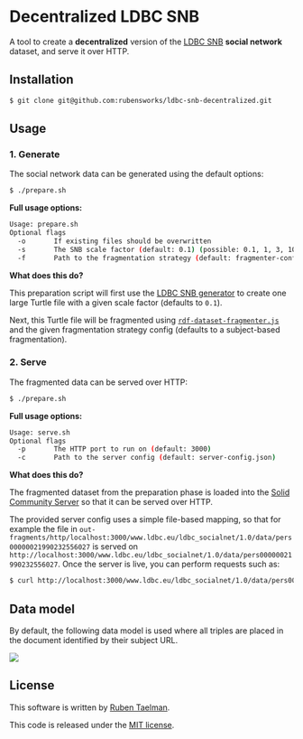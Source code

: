 # Decentralized LDBC SNB

A tool to create a **decentralized** version of the [LDBC SNB](https://github.com/ldbc/ldbc_snb_datagen) **social network** dataset, and serve it over HTTP.

## Installation

```bash
$ git clone git@github.com:rubensworks/ldbc-snb-decentralized.git
```

## Usage

### 1. Generate

The social network data can be generated using the default options:

```bash
$ ./prepare.sh
```

**Full usage options:**

```bash
Usage: prepare.sh
Optional flags
  -o       If existing files should be overwritten
  -s       The SNB scale factor (default: 0.1) (possible: 0.1, 1, 3, 10, 30, 100, 300, 1000)
  -f       Path to the fragmentation strategy (default: fragmenter-config-subject.json)
```

**What does this do?**

This preparation script will first use the [LDBC SNB generator](https://github.com/ldbc/ldbc_snb_datagen)
to create one large Turtle file with a given scale factor (defaults to `0.1`).

Next, this Turtle file will be fragmented using [`rdf-dataset-fragmenter.js`](https://github.com/rubensworks/rdf-dataset-fragmenter.js)
and the given fragmentation strategy config (defaults to a subject-based fragmentation).

### 2. Serve

The fragmented data can be served over HTTP:

```bash
$ ./prepare.sh
```

**Full usage options:**

```bash
Usage: serve.sh
Optional flags
  -p       The HTTP port to run on (default: 3000)
  -c       Path to the server config (default: server-config.json)
```

**What does this do?**

The fragmented dataset from the preparation phase is loaded into the [Solid Community Server](https://github.com/solid/community-server/)
so that it can be served over HTTP.

The provided server config uses a simple file-based mapping, so that for example the file in `out-fragments/http/localhost:3000/www.ldbc.eu/ldbc_socialnet/1.0/data/pers00000021990232556027` is served on `http://localhost:3000/www.ldbc.eu/ldbc_socialnet/1.0/data/pers00000021990232556027`.
Once the server is live, you can perform requests such as:

```bash
$ curl http://localhost:3000/www.ldbc.eu/ldbc_socialnet/1.0/data/pers00000021990232556027
```

## Data model

By default, the following data model is used where all triples are placed in the document identified by their subject URL.

![](https://raw.githubusercontent.com/ldbc/ldbc_snb_docs/dev/figures/schema-comfortable.png)

## License

This software is written by [Ruben Taelman](https://rubensworks.net/).

This code is released under the [MIT license](http://opensource.org/licenses/MIT).
